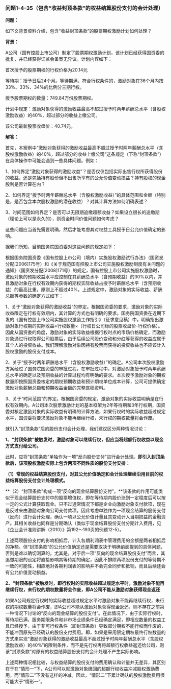 ### 问题1-4-35（包含“收益封顶条款”的权益结算股份支付的会计处理）

**问题：**

如下文背景资料介绍，包含“收益封顶条款”的股票期权激励计划如何处理？

**背景：**

A公司（国有控股上市公司）制定了股票期权激励计划，该计划已经获得国资委的批复，并已经获得证监会备案无异议。计划内容如下：

首次授予的股票期权的行权价格为20.14元

等待期：授予日后24个月。等待期满，符合行权条件的，激励对象在36个月内按33%、33%、34%的比例分三期行权。

授予股票期权的数量：749.84万份股票期权。

计划中规定：激励对象获得的激励收益最高不超过授予时两年薪酬总水平（含股权激励收益）的40%，超过部分的收益上缴公司。

该公司最新股票收盘价：40.74元。

**解答：**

首先，本案例中“激励对象获得的激励收益最高不超过授予时两年薪酬总水平（含股权激励收益）的40%，超过部分的收益上缴公司”这条规定（下称“封顶条款”）在具体操作中可能会遇到一些具体问题。例如：

1、如何界定“激励对象获得的激励收益”？是否仅仅包括实际出售行权所获得股份的收益，还是包括持有股份但不出售所享有的公允价值变动损益？持有股权的现金股利是否计算在内？

2、如何界定“授予时两年薪酬总水平（含股权激励收益）”的具体范围和金额（特别是，是否包含本次股权激励的潜在收益）？对其计算方法如何明确表述？

3、时间范围如何界定？是否可以无限期追缴超额收益？如果设立很长的追缴期（理论上可以是永久的），则资金时间价值问题如何考虑？

这些问题应当首先需要明确，然后才能考虑其对权益工具授予日公允价值确定的影响。

据我们所知，目前国务院国资委对这些问题的规定如下：

根据国务院国资委《国有控股上市公司（境内）实施股权激励试行办法》（国资发分配[2006]175号）和《关于规范国有控股上市公司实施股权激励制度有关问题的通知》（国资发分配[2008]171号）的规定，国有控股上市公司实施股权激励时，激励对象的预期收益水平应控制在其薪酬总水平（含预期收益）的30%以内，并且激励对象在行权有效期内获得的期权实际收益占授予时薪酬总水平（含预期收益）的最高比重，原则上不超过40%。上述规定中，激励对象的实际收益、薪酬总额等参数的确定方式如下：

1、关于“激励对象获得的激励收益”的界定。根据国资委的要求，激励对象的实际收益限定在行权有效期内，其计算的方式也有明确的要求。国务院国资委在近期下发的《国有控股上市公司实施股权激励工作指引》（征求意见稿）中，明确指出激励对象行权期的实际收益=行权数量×（行权日公司标的股票收盘价-行权价格）。因此从国资委的角度，激励对象的实际收益根据行权时点的市场价格确定，而激励对象通过行权取得公司股票后，由于后续公司股价变动和分红等获得的收益应属于其个人的投资收益。我们理解激励对象因持有股票而获得的投资收益也不应该计入股权激励的股份支付成本。

2、关于“授予时两年薪酬总水平（含股权激励收益）”的确定。A公司本次股权激励方案经过了国务院国资委的审批过程，在审批过程中，对激励对象授予时两年薪酬总水平的确定以及预期收益的计算过程均有明确的要求。本次授予激励对象的期权数量即按照国资委核定的期权预期收益和预计期权单位成本计算，公司可提供确定激励对象薪酬总额和预期收益金额的完整底稿资料。

3、关于“时间范围”的界定。根据国资委的规定，激励对象的实际收益明确是在行权有效期内。A公司本次股票激励计划的基本框架为2年等待期和3年行权期，国资委对核定激励对象的实际收益有明确的计算方法，如果行权时的实际收益超过规定水平，国资委将要求激励对象不能再继续行权，未行权的期权数量将会作废。

就引入“封顶条款”后的股份支付会计处理，我们建议区分两种情况讨论：

**1、“封顶条款”被触发时，激励对象可以继续行权，但应当将超额行权收益以现金方式支付给公司。**

此时，应将“封顶条款”单独作为一项“反向股份支付”进行会计处理。**即引入封顶条款后，该项股权激励实际上包含两项不同性质的股份支付安排：**

**（1）常规的权益结算股份支付，对其公允价值确定和会计处理继续沿用目前的权益结算股份支付会计处理模式。**

**（2）“封顶条款”构成一项“反向的现金结算股份支付”。**该条款的作用可能类似于现金结算股份支付中的股票增值权，即在等待期内股价涨到一定程度后可以按一定的公式计算获取现金。只不过通常情况下都是企业向激励对象支付款项，现在是反过来由激励对象向公司支付款项。因此考虑单独作为一项现金结算的股份支付（反向）进行会计处理，确认一项以公允价值计量且其变动计入当期损益的金融资产。其相关收益也同样是分期确认（类似于现金结算股份支付分期计入费用，见《企业会计准则讲解（2010）》第192～193页的例题12-5）。

上述两项股份支付的影响相抵后，计入各期利润表中管理费用的金额是两者相抵后的净额。但“封顶条款”的公允价值确定还是需要取决于明确前面提到的具体问题，否则是难以确切测算的。尤其是，对于后一项“反向的现金结算股份支付”而言，其追缴期限的设定将直接影响其等待期的确定，因此不排除两项股份支付的等待期不一致的可能性，相应地对各期利润表的影响并不会完全同步和抵销，而且后续还会有公允价值变动损益。

**2、“封顶条款”被触发时，即行权时的实际收益超过规定水平时，激励对象不能再继续行权，未行权的期权数量将会作废，即A公司不能从激励对象获得现金返还**

如果A公司规定行权时的实际收益超过规定水平时激励对象不能再继续行权，未行权的期权数量将会作废，即A公司不能从激励对象获得现金返还，则不存在之前第一种情况下讨论的“反向的现金结算的股份支付”。在此情况下，由于实际行权时，等待期已满，服务期限条件和非市场业绩条件已经确定满足，即相应数量的权益工具已经授予，由于非可行权条件（即封顶条款）导致部分期权不能行权而作废的，不能冲回原先已经确认的股份支付费用。即，如果是采用限定期权最终行权数量的方式来实现“激励对象获得的激励收益最高不超过授予时两年薪酬总水平（含股权激励收益）的40%”的限制条件，而不是先行权再将超额行权收益返还给公司，则该“封顶条款”对原有的权益结算股份支付的会计处理不产生实际影响。

上述两种情况相比较，与权益结算的股份支付的费用确认和计量并无差异，其区别在于在“情形一”下，A公司可以就激励对象缴回的超额行权收益冲减股权激励费用，而“情形二”下没有这样的冲减。因此，“情形二”下累计确认的股权激励费用很可能大于“情形一”。